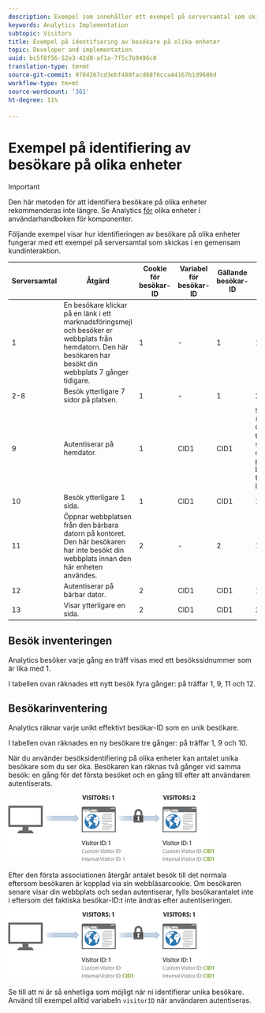 ```yaml
---
description: Exempel som innehåller ett exempel på serversamtal som skickas i en gemensam kundinteraktion.
keywords: Analytics Implementation
subtopic: Visitors
title: Exempel på identifiering av besökare på olika enheter
topic: Developer and implementation
uuid: bc5f8f56-52e3-42d8-af1a-7f5c7b9496c0
translation-type: tm+mt
source-git-commit: 9704267cd3ebf480facd68f6cca44167b1d9686d
workflow-type: tm+mt
source-wordcount: '361'
ht-degree: 11%

---
```



# Exempel på identifiering av besökare på olika enheter

>[!IMPORTANT]
>
>Den här metoden för att identifiera besökare på olika enheter rekommenderas inte längre. Se Analytics [för](/help/components/cda/overview.md) olika enheter i användarhandboken för komponenter.

Följande exempel visar hur identifieringen av besökare på olika enheter fungerar med ett exempel på serversamtal som skickas i en gemensam kundinteraktion.

| Serversamtal | Åtgärd | Cookie för besökar-ID | Variabel för besökar-ID | Gällande besökar-ID | Besök sidnummer | Besöksnummer |
|--- |--- |--- |--- |--- |--- |--- |
| 1 | En besökare klickar på en länk i ett marknadsföringsmejl och besöker er webbplats från hemdatorn. Den här besökaren har besökt din webbplats 7 gånger tidigare. | 1 | - | 1 | 1 | 8 |
| 2-8 | Besök ytterligare 7 sidor på platsen. | 1 | - | 1 | 2-8 | 8 |
| 9 | Autentiserar på hemdator. | 1 | CID1 | CID1 | 9 <br>(Detta är CID1:s första träff någonsin, så det tar över och fortsätter på besökarprofilen från besökar-ID 1.) | 8 |
| 10 | Besök ytterligare 1 sida. | 1 | CID1 | CID1 | 10 | 8 |
| 11 | Öppnar webbplatsen från den bärbara datorn på kontoret. Den här besökaren har inte besökt din webbplats innan den här enheten användes. | 2 | - | 2 | 1 | 1 |
| 12 | Autentiserar på bärbar dator. | 2 | CID1 | CID1 | 1 | 9 |
| 13 | Visar ytterligare en sida. | 2 | CID1 | CID1 | 2 | 9 |

## Besök inventeringen

Analytics besöker varje gång en träff visas med ett besökssidnummer som är lika med 1.

I tabellen ovan räknades ett nytt besök fyra gånger: på träffar 1, 9, 11 och 12.

## Besökarinventering

Analytics räknar varje unikt effektivt besökar-ID som en unik besökare.

I tabellen ovan räknades en ny besökare tre gånger: på träffar 1, 9 och 10.

När du använder besöksidentifiering på olika enheter kan antalet unika besökare som du ser öka. Besökaren kan räknas två gånger vid samma besök: en gång för det första besöket och en gång till efter att användaren autentiserats.

![](assets/visitors.png)

Efter den första associationen återgår antalet besök till det normala eftersom besökaren är kopplad via sin webbläsarcookie. Om besökaren senare visar din webbplats och sedan autentiserar, fylls besökarantalet inte i eftersom det faktiska besökar-ID:t inte ändras efter autentiseringen.

![](assets/visitors_2.png)

Se till att ni är så enhetliga som möjligt när ni identifierar unika besökare. Använd till exempel alltid variabeln `visitorID` när användaren autentiseras.
